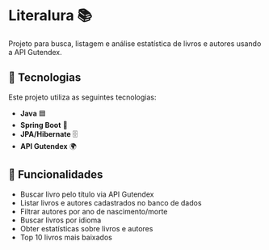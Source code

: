 # Literalura 📚

Projeto para busca, listagem e análise estatística de livros e autores usando a API Gutendex.

## 🚀 Tecnologias

Este projeto utiliza as seguintes tecnologias:
- **Java** 🟦
- **Spring Boot** 🌱
- **JPA/Hibernate** 🗄️
- **API Gutendex** 🌍

## 📖 Funcionalidades

- Buscar livro pelo título via API Gutendex
- Listar livros e autores cadastrados no banco de dados
- Filtrar autores por ano de nascimento/morte
- Buscar livros por idioma
- Obter estatísticas sobre livros e autores
- Top 10 livros mais baixados
